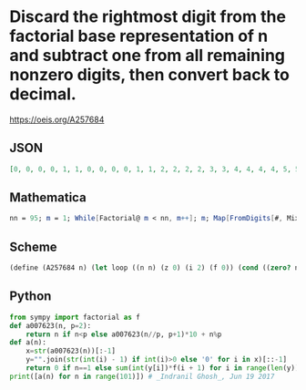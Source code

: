 # Discard the rightmost digit from the factorial base representation of n and subtract one from all remaining nonzero digits, then convert back to decimal\.
https://oeis.org/A257684
## JSON
```JSON
[0, 0, 0, 0, 1, 1, 0, 0, 0, 0, 1, 1, 2, 2, 2, 2, 3, 3, 4, 4, 4, 4, 5, 5, 0, 0, 0, 0, 1, 1, 0, 0, 0, 0, 1, 1, 2, 2, 2, 2, 3, 3, 4, 4, 4, 4, 5, 5, 6, 6, 6, 6, 7, 7, 6, 6, 6, 6, 7, 7, 8, 8, 8, 8, 9, 9, 10, 10, 10, 10, 11, 11, 12, 12, 12, 12, 13, 13, 12, 12, 12, 12, 13, 13, 14, 14, 14, 14, 15, 15, 16, 16, 16, 16, 17, 17]
```
## Mathematica
```Mathematica
nn = 95; m = 1; While[Factorial@ m < nn, m++]; m; Map[FromDigits[#, MixedRadix[Reverse@ Range[2, m]]] &[If[# == 0, 0, # - 1] & /@ Most@ IntegerDigits[#, MixedRadix[Reverse@ Range[2, m]]]] &, Range[0, nn]] (* _Michael De Vlieger_, Aug 11 2016, Version 10.2 *)
```
## Scheme
```Scheme
(define (A257684 n) (let loop ((n n) (z 0) (i 2) (f 0)) (cond ((zero? n) z) (else (let ((d (remainder n i))) (loop (quotient n i) (+ z (* f (- d (if (zero? d) 0 1)))) (+ 1 i) (if (zero? f) 1 (* f (- i 1)))))))))
```
## Python
```Python
from sympy import factorial as f
def a007623(n, p=2):
    return n if n<p else a007623(n//p, p+1)*10 + n%p
def a(n):
    x=str(a007623(n))[:-1]
    y="".join(str(int(i) - 1) if int(i)>0 else '0' for i in x)[::-1]
    return 0 if n==1 else sum(int(y[i])*f(i + 1) for i in range(len(y)))
print([a(n) for n in range(101)]) # _Indranil Ghosh_, Jun 19 2017
```
